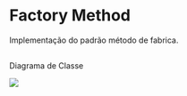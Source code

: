 # Factory Method
Implementação do padrão método de fabrica.

##

Diagrama de Classe 

<img src="https://github.com/JoaoKSS/Poo_FactoryMethod/assets/127751729/b4d76baf-efa0-4d4b-b9fe-65d932b81334.png">
